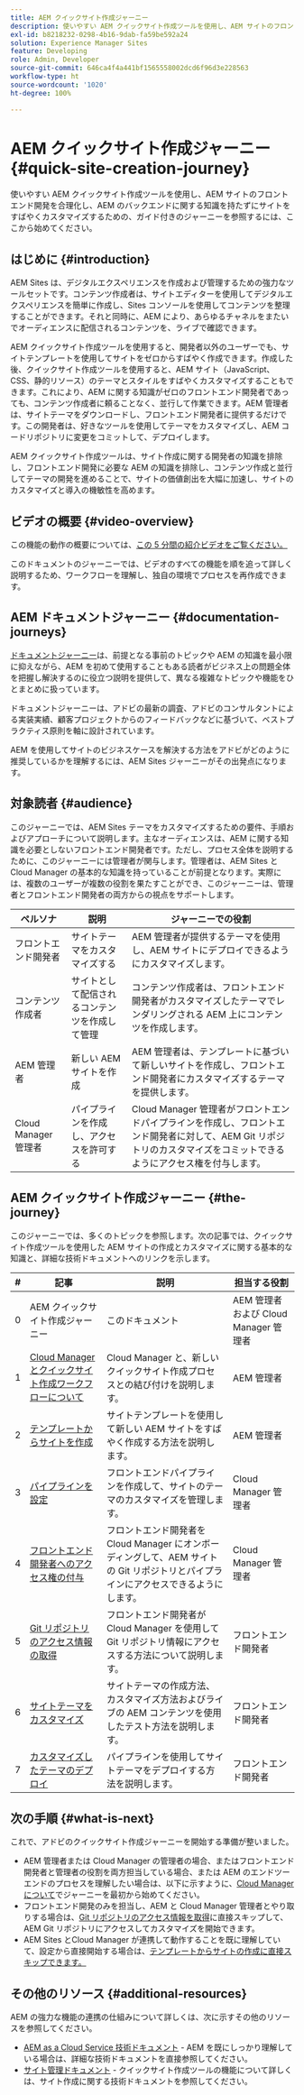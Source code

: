 ```yaml
---
title: AEM クイックサイト作成ジャーニー
description: 使いやすい AEM クイックサイト作成ツールを使用し、AEM サイトのフロントエンド開発を合理化し、AEM のバックエンドに関する知識を持たずにサイトをすばやくカスタマイズするための、ガイド付きのジャーニーを参照するには、ここから始めてください。
exl-id: b8218232-0298-4b16-9dab-fa59be592a24
solution: Experience Manager Sites
feature: Developing
role: Admin, Developer
source-git-commit: 646ca4f4a441bf1565558002dcd6f96d3e228563
workflow-type: ht
source-wordcount: '1020'
ht-degree: 100%

---
```


# AEM クイックサイト作成ジャーニー {#quick-site-creation-journey}

使いやすい AEM クイックサイト作成ツールを使用し、AEM サイトのフロントエンド開発を合理化し、AEM のバックエンドに関する知識を持たずにサイトをすばやくカスタマイズするための、ガイド付きのジャーニーを参照するには、ここから始めてください。

## はじめに {#introduction}

AEM Sites は、デジタルエクスペリエンスを作成および管理するための強力なツールセットです。コンテンツ作成者は、サイトエディターを使用してデジタルエクスペリエンスを簡単に作成し、Sites コンソールを使用してコンテンツを整理することができます。それと同時に、AEM により、あらゆるチャネルをまたいでオーディエンスに配信されるコンテンツを、ライブで確認できます。

AEM クイックサイト作成ツールを使用すると、開発者以外のユーザーでも、サイトテンプレートを使用してサイトをゼロからすばやく作成できます。作成した後、クイックサイト作成ツールを使用すると、AEM サイト（JavaScript、CSS、静的リソース）のテーマとスタイルをすばやくカスタマイズすることもできます。これにより、AEM に関する知識がゼロのフロントエンド開発者であっても、コンテンツ作成者に頼ることなく、並行して作業できます。AEM 管理者は、サイトテーマをダウンロードし、フロントエンド開発者に提供するだけです。この開発者は、好きなツールを使用してテーマをカスタマイズし、AEM コードリポジトリに変更をコミットして、デプロイします。

AEM クイックサイト作成ツールは、サイト作成に関する開発者の知識を排除し、フロントエンド開発に必要な AEM の知識を排除し、コンテンツ作成と並行してテーマの開発を進めることで、サイトの価値創出を大幅に加速し、サイトのカスタマイズと導入の機敏性を高めます。

## ビデオの概要 {#video-overview}

この機能の動作の概要については、[この 5 分間の紹介ビデオをご覧ください。](https://www.youtube.com/watch?v=NQeQ1jZ7ZBw)

このドキュメントのジャーニーでは、ビデオのすべての機能を順を追って詳しく説明するため、ワークフローを理解し、独自の環境でプロセスを再作成できます。

## AEM ドキュメントジャーニー {#documentation-journeys}

[ドキュメントジャーニー](/help/journey-documentation/documentation-journeys.md)は、前提となる事前のトピックや AEM の知識を最小限に抑えながら、AEM を初めて使用することもある読者がビジネス上の問題全体を把握し解決するのに役立つ説明を提供して、異なる複雑なトピックや機能をひとまとめに扱っています。

ドキュメントジャーニーは、アドビの最新の調査、アドビのコンサルタントによる実装実績、顧客プロジェクトからのフィードバックなどに基づいて、ベストプラクティス原則を軸に設計されています。

AEM を使用してサイトのビジネスケースを解決する方法をアドビがどのように推奨しているかを理解するには、AEM Sites ジャーニーがその出発点になります。

## 対象読者 {#audience}

このジャーニーでは、AEM Sites テーマをカスタマイズするための要件、手順およびアプローチについて説明します。主なオーディエンスは、AEM に関する知識を必要としないフロントエンド開発者です。ただし、プロセス全体を説明するために、このジャーニーには管理者が関与します。管理者は、AEM Sites と Cloud Manager の基本的な知識を持っていることが前提となります。実際には、複数のユーザーが複数の役割を果たすことができ、このジャーニーは、管理者とフロントエンド開発者の両方からの視点をサポートします。

| ペルソナ | 説明 | ジャーニーでの役割 |
|---|---|---|
| フロントエンド開発者 | サイトテーマをカスタマイズする | AEM 管理者が提供するテーマを使用し、AEM サイトにデプロイできるようにカスタマイズします。 |
| コンテンツ作成者 | サイトとして配信されるコンテンツを作成して管理 | コンテンツ作成者は、フロントエンド開発者がカスタマイズしたテーマでレンダリングされる AEM 上にコンテンツを作成します。 |
| AEM 管理者 | 新しい AEM サイトを作成 | AEM 管理者は、テンプレートに基づいて新しいサイトを作成し、フロントエンド開発者にカスタマイズするテーマを提供します。 |
| Cloud Manager 管理者 | パイプラインを作成し、アクセスを許可する | Cloud Manager 管理者がフロントエンドパイプラインを作成し、フロントエンド開発者に対して、AEM Git リポジトリのカスタマイズをコミットできるようにアクセス権を付与します。 |

## AEM クイックサイト作成ジャーニー {#the-journey}

このジャーニーでは、多くのトピックを参照します。次の記事では、クイックサイト作成ツールを使用した AEM サイトの作成とカスタマイズに関する基本的な知識と、詳細な技術ドキュメントへのリンクを示します。

| # | 記事 | 説明 | 担当する役割 |
|---|---|---|--|
| 0 | AEM クイックサイト作成ジャーニー | このドキュメント | AEM 管理者および Cloud Manager 管理者 |
| 1 | [Cloud Manager とクイックサイト作成ワークフローについて](cloud-manager.md) | Cloud Manager と、新しいクイックサイト作成プロセスとの結び付けを説明します。 | AEM 管理者 |
| 2 | [テンプレートからサイトを作成](create-site.md) | サイトテンプレートを使用して新しい AEM サイトをすばやく作成する方法を説明します。 | AEM 管理者 |
| 3 | [パイプラインを設定](pipeline-setup.md) | フロントエンドパイプラインを作成して、サイトのテーマのカスタマイズを管理します。 | Cloud Manager 管理者 |
| 4 | [フロントエンド開発者へのアクセス権の付与](grant-access.md) | フロントエンド開発者を Cloud Manager にオンボーディングして、AEM サイトの Git リポジトリとパイプラインにアクセスできるようにします。 | Cloud Manager 管理者 |
| 5 | [Git リポジトリのアクセス情報の取得](retrieve-access.md) | フロントエンド開発者が Cloud Manager を使用して Git リポジトリ情報にアクセスする方法について説明します。 | フロントエンド開発者 |
| 6 | [サイトテーマをカスタマイズ](customize-theme.md) | サイトテーマの作成方法、カスタマイズ方法およびライブの AEM コンテンツを使用したテスト方法を説明します。 | フロントエンド開発者 |
| 7 | [カスタマイズしたテーマのデプロイ](deploy-theme.md) | パイプラインを使用してサイトテーマをデプロイする方法を説明します。 | フロントエンド開発者 |

## 次の手順 {#what-is-next}

これで、アドビのクイックサイト作成ジャーニーを開始する準備が整いました。

* AEM 管理者または Cloud Manager の管理者の場合、またはフロントエンド開発者と管理者の役割を両方担当している場合、または AEM のエンドツーエンドのプロセスを理解したい場合は、以下に示すように、[Cloud Manager について](cloud-manager.md)でジャーニーを最初から始めてください。
* フロントエンド開発のみを担当し、AEM と Cloud Manager 管理者とやり取りする場合は、[Git リポジトリのアクセス情報を取得](retrieve-access.md)に直接スキップして、AEM Git リポジトリにアクセスしてカスタマイズを開始できます。
* AEM Sites とCloud Manager が連携して動作することを既に理解していて、設定から直接開始する場合は、[テンプレートからサイトの作成に直接スキップできます。](create-site.md)

## その他のリソース {#additional-resources}

AEM の強力な機能の連携の仕組みについて詳しくは、次に示すその他のリソースを参照してください。

* [AEM as a Cloud Service 技術ドキュメント](https://experienceleague.adobe.com/docs/experience-manager-cloud-service.html?lang=ja) - AEM を既にしっかり理解している場合は、詳細な技術ドキュメントを直接参照してください。
* [サイト管理ドキュメント](/help/sites-cloud/administering/site-creation/create-site.md) - クイックサイト作成ツールの機能について詳しくは、サイト作成に関する技術ドキュメントを参照してください。
